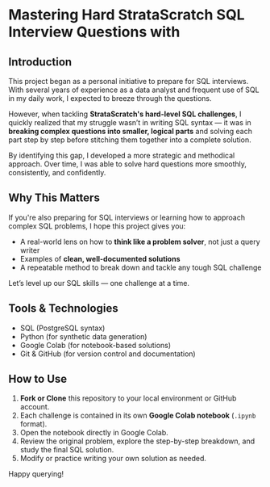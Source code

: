 # Mastering Hard StrataScratch SQL Interview Questions with 

## Introduction

This project began as a personal initiative to prepare for SQL interviews. With several years of experience as a data analyst and frequent use of SQL in my daily work, I expected to breeze through the questions.

However, when tackling **StrataScratch's hard-level SQL challenges**, I quickly realized that my struggle wasn’t in writing SQL syntax — it was in **breaking complex questions into smaller, logical parts** and solving each part step by step before stitching them together into a complete solution.

By identifying this gap, I developed a more strategic and methodical approach. Over time, I was able to solve hard questions more smoothly, consistently, and confidently.

## Why This Matters

If you're also preparing for SQL interviews or learning how to approach complex SQL problems, I hope this project gives you:
- A real-world lens on how to **think like a problem solver**, not just a query writer
- Examples of **clean, well-documented solutions**
- A repeatable method to break down and tackle any tough SQL challenge

Let’s level up our SQL skills — one challenge at a time.

## Tools & Technologies
- SQL (PostgreSQL syntax)
- Python (for synthetic data generation)
- Google Colab (for notebook-based solutions)
- Git & GitHub (for version control and documentation)

##  How to Use

1. **Fork or Clone** this repository to your local environment or GitHub account.
2. Each challenge is contained in its own **Google Colab notebook** (`.ipynb` format).
3. Open the notebook directly in Google Colab.
4. Review the original problem, explore the step-by-step breakdown, and study the final SQL solution.
5. Modify or practice writing your own solution as needed.

Happy querying!
